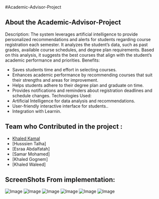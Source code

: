 #Academic-Advisor-Project
## About the Academic-Advisor-Project
Description:
The system leverages artificial intelligence to provide personalized recommendations and alerts for students regarding course registration each semester. It analyzes the student’s data, such as past grades, available course schedules, and degree plan requirements. Based on this analysis, it suggests the best courses that align with the student’s academic performance and priorities.
Benefits:
- Saves students time and effort in selecting courses.
- Enhances academic performance by recommending courses that suit their strengths and areas for improvement.
- Helps students adhere to their degree plan and graduate on time.
- Provides notifications and reminders about registration deadlines and schedule changes.
Technologies Used:
- Artificial Intelligence for data analysis and recommendations.
- User-friendly interactive interface for students..
- Integration with Learnin.


## Team who Contributed in the project :
- [Khaled Kamal](https://github.com/Khaled-Kamal)
- [Husssien Talha]
- [Esraa Abdalfatah]
- [Samar Mohamed]
- [Khaled Gognem]
- [Khaled Waleed]


## ScreenShots From implementation:
![Image](https://github.com/user-attachments/assets/26522d91-5177-4bd3-b63e-26a5bbba43d7) ![Image](https://github.com/user-attachments/assets/ff5625dd-9452-4cd5-bbb7-4474caf0362a) ![Image](https://github.com/user-attachments/assets/73103f7c-3766-4fc8-b935-211ea1913a5d) ![Image](https://github.com/user-attachments/assets/92f76c65-e050-479f-9216-0e415a93dae9) ![Image](https://github.com/user-attachments/assets/d171bc6e-67ba-48d7-8a44-dce0ed352e8d) ![Image](https://github.com/user-attachments/assets/1023f73d-68c9-4407-b7c3-da91c35f3683)


